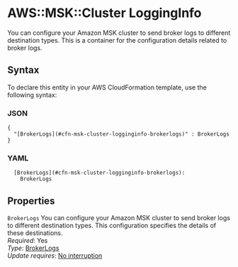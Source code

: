 # AWS::MSK::Cluster LoggingInfo<a name="aws-properties-msk-cluster-logginginfo"></a>

You can configure your Amazon MSK cluster to send broker logs to different destination types\. This is a container for the configuration details related to broker logs\.

## Syntax<a name="aws-properties-msk-cluster-logginginfo-syntax"></a>

To declare this entity in your AWS CloudFormation template, use the following syntax:

### JSON<a name="aws-properties-msk-cluster-logginginfo-syntax.json"></a>

```
{
  "[BrokerLogs](#cfn-msk-cluster-logginginfo-brokerlogs)" : BrokerLogs
}
```

### YAML<a name="aws-properties-msk-cluster-logginginfo-syntax.yaml"></a>

```
  [BrokerLogs](#cfn-msk-cluster-logginginfo-brokerlogs):
    BrokerLogs
```

## Properties<a name="aws-properties-msk-cluster-logginginfo-properties"></a>

`BrokerLogs` <a name="cfn-msk-cluster-logginginfo-brokerlogs"></a>
You can configure your Amazon MSK cluster to send broker logs to different destination types\. This configuration specifies the details of these destinations\.  
_Required_: Yes  
_Type_: [BrokerLogs](aws-properties-msk-cluster-brokerlogs.md)  
_Update requires_: [No interruption](https://docs.aws.amazon.com/AWSCloudFormation/latest/UserGuide/using-cfn-updating-stacks-update-behaviors.html#update-no-interrupt)
